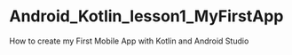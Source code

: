 # Android_Kotlin_lesson1_MyFirstApp
How to create my First Mobile App with Kotlin and Android Studio
